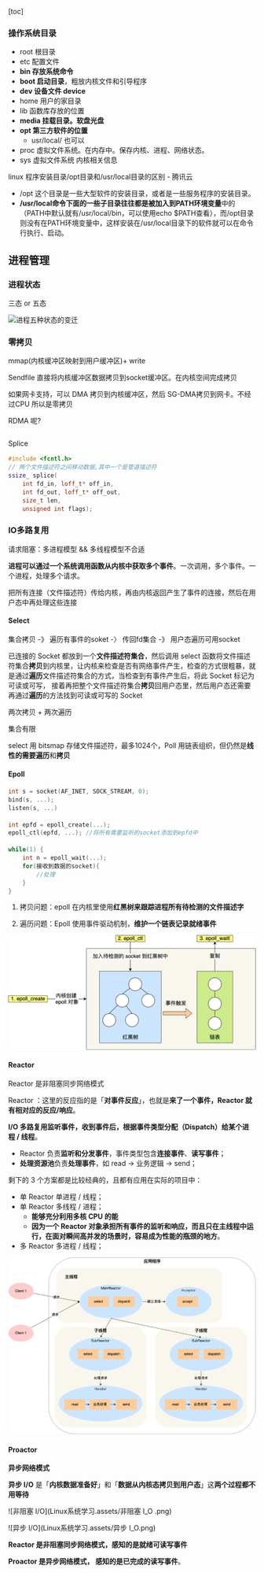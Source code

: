 [toc]





### 操作系统目录

* root 根目录
* etc 配置文件
* **bin 存放系统命令**
* **boot 启动目录**，粗放内核文件和引导程序
* **dev 设备文件 device**
* home 用户的家目录
* lib 函数库存放的位置
* **media 挂载目录。软盘光盘**
* **opt 第三方软件的位置**
  * usr/local/ 也可以
* proc 虚拟文件系统。在内存中。保存内核、进程、网络状态。
* sys 虚拟文件系统 内核相关信息

linux 程序安装目录/opt目录和/usr/local目录的区别 - 腾讯云

- /opt 这个目录是一些大型软件的安装目录，或者是一些服务程序的安装目录。
- **/usr/local命令下面的一些子目录往往都是被加入到PATH环境变量**中的（PATH中默认就有/usr/local/bin，可以使用echo $PATH查看），而/opt目录则没有在PATH环境变量中，这样安装在/usr/local目录下的软件就可以在命令行执行、启动。

## 进程管理

### 进程状态

三态 or 五态

![进程五种状态的变迁](https://cdn.xiaolincoding.com/gh/xiaolincoder/ImageHost/%E6%93%8D%E4%BD%9C%E7%B3%BB%E7%BB%9F/%E8%BF%9B%E7%A8%8B%E5%92%8C%E7%BA%BF%E7%A8%8B/8-%E8%BF%9B%E7%A8%8B%E4%BA%94%E4%B8%AA%E7%8A%B6%E6%80%81.jpg)

### 零拷贝

mmap(内核缓冲区映射到用户缓冲区)+ write



Sendfile 直接将内核缓冲区数据拷贝到socket缓冲区。在内核空间完成拷贝

如果网卡支持，可以 DMA 拷贝到内核缓冲区，然后 SG-DMA拷贝到网卡。不经过CPU 所以是零拷贝 

RDMA 呢?

```c++
```



Splice

```c++
#include <fcntl.h>
// 两个文件描述符之间移动数据,其中一个是管道描述符
ssize_ splice(
    int fd_in, loff_t* off_in, 
    int fd_out, loff_t* off_out, 
    size_t len, 
    unsigned int flags);
```





### IO多路复用

请求阻塞：多进程模型 && 多线程模型不合适



**进程可以通过一个系统调用函数从内核中获取多个事件**。一次调用，多个事件。一个进程，处理多个请求。



把所有连接（文件描述符）传给内核，再由内核返回产生了事件的连接，然后在用户态中再处理这些连接



#### Select

集合拷贝 -》 遍历有事件的soket -〉 传回fd集合 -》 用户态遍历可用socket

已连接的 Socket 都放到一个**文件描述符集合**，然后调用 select 函数将文件描述符集合**拷贝**到内核里，让内核来检查是否有网络事件产生，检查的方式很粗暴，就是通过**遍历**文件描述符集合的方式，当检查到有事件产生后，将此 Socket 标记为可读或可写， 接着再把整个文件描述符集合**拷贝**回用户态里，然后用户态还需要再通过**遍历**的方法找到可读或可写的 Socket

两次拷贝 + 两次遍历

集合有限



select 用 bitsmap 存储文件描述符，最多1024个，Poll 用链表组织，但仍然是**线性的需要遍历**和**拷贝**



#### Epoll

```c
int s = socket(AF_INET, SOCK_STREAM, 0);
bind(s, ...);
listen(s, ...)

int epfd = epoll_create(...);
epoll_ctl(epfd, ...); //将所有需要监听的socket添加到epfd中

while(1) {
    int n = epoll_wait(...);
    for(接收到数据的socket){
        //处理
    }
}
```

1. 拷贝问题：epoll 在内核里使用**红黑树来跟踪进程所有待检测的文件描述字** 

2. 遍历问题：Epoll 使用事件驱动机制，**维护一个链表记录就绪事件**

![img](Linux系统学习.assets/epoll.png)

#### Reactor

 Reactor 是非阻塞同步网络模式

Reactor ：这里的反应指的是「**对事件反应**」，也就是**来了一个事件，Reactor 就有相对应的反应/响应**。

 **I/O 多路复用监听事件，收到事件后，根据事件类型分配（Dispatch）给某个进程 / 线程**。

- Reactor 负责**监听和分发事件**，事件类型包含**连接事件**、**读写事件**；
- **处理资源池**负责**处理事件**，如 read -> 业务逻辑 -> send；

剩下的 3 个方案都是比较经典的，且都有应用在实际的项目中：

- 单 Reactor 单进程 / 线程；
- 单 Reactor 多线程 / 进程；
  - **能够充分利用多核 CPU 的能**
  - **因为一个 Reactor 对象承担所有事件的监听和响应，而且只在主线程中运行，在面对瞬间高并发的场景时，容易成为性能的瓶颈的地方**。
- 多 Reactor 多进程 / 线程；

![img](Linux系统学习.assets/主从Reactor多线程.png)



#### Proactor

**异步网络模式**

**异步 I/O** 是「**内核数据准备好**」和「**数据从内核态拷贝到用户态**」这**两个过程都不用等待**

![非阻塞 I/O](Linux系统学习.assets/非阻塞 I_O .png)

![异步 I/O](Linux系统学习.assets/异步 I_O.png)



**Reactor 是非阻塞同步网络模式，感知的是就绪可读写事件**

**Proactor 是异步网络模式， 感知的是已完成的读写事件**。

